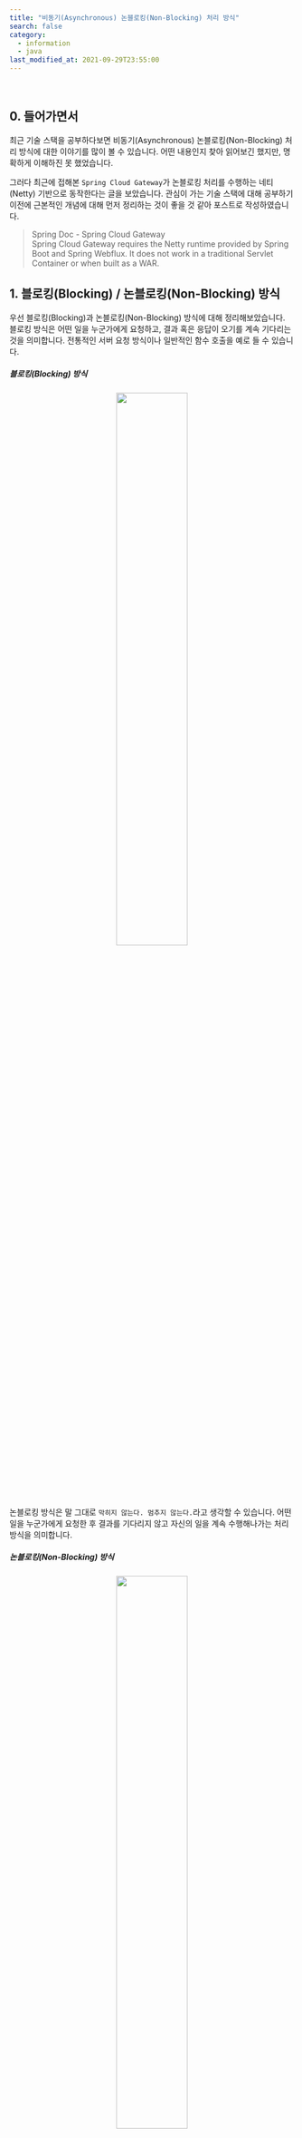 ```yaml
---
title: "비동기(Asynchronous) 논블로킹(Non-Blocking) 처리 방식"
search: false
category:
  - information
  - java
last_modified_at: 2021-09-29T23:55:00
---
```


<br/>

## 0. 들어가면서
최근 기술 스택을 공부하다보면 비동기(Asynchronous) 논블로킹(Non-Blocking) 처리 방식에 대한 이야기를 많이 볼 수 있습니다. 
어떤 내용인지 찾아 읽어보긴 했지만, 명확하게 이해하진 못 했었습니다.

그러다 최근에 접해본 `Spring Cloud Gateway`가 논블로킹 처리를 수행하는 네티(Netty) 기반으로 동작한다는 글을 보았습니다. 
관심이 가는 기술 스택에 대해 공부하기 이전에 근본적인 개념에 대해 먼저 정리하는 것이 좋을 것 같아 포스트로 작성하였습니다. 

> Spring Doc - Spring Cloud Gateway<br/>
> Spring Cloud Gateway requires the Netty runtime provided by Spring Boot and Spring Webflux. 
> It does not work in a traditional Servlet Container or when built as a WAR. 

## 1. 블로킹(Blocking) / 논블로킹(Non-Blocking) 방식
우선 블로킹(Blocking)과 논블로킹(Non-Blocking) 방식에 대해 정리해보았습니다. 
블로킹 방식은 어떤 일을 누군가에게 요청하고, 결과 혹은 응답이 오기를 계속 기다리는 것을 의미합니다. 
전통적인 서버 요청 방식이나 일반적인 함수 호출을 예로 들 수 있습니다.

##### 블로킹(Blocking) 방식

<p align="center"><img src="/images/asynchronous-and-non-blocking-process-1.gif" width="50%"></p>

논블로킹 방식은 말 그대로 `막히지 않는다. 멈추지 않는다.`라고 생각할 수 있습니다.
어떤 일을 누군가에게 요청한 후 결과를 기다리지 않고 자신의 일을 계속 수행해나가는 처리 방식을 의미합니다. 

##### 논블로킹(Non-Blocking) 방식

<p align="center"><img src="/images/asynchronous-and-non-blocking-process-2.gif" width="50%"></p>

## 2. 동기(Synchronous) / 비동기(Asynchronous) 처리
이번엔 동기(Synchronous)와 비동기(Asynchronous) 처리에 대해 정리해보겠습니다. 
동기 방식과 비동기 방식의 차이는 스레드(thread)로 인해 발생하는 동시 실행 유무로 생각하고 있었는데, 예외인 경우가 존재합니다.
예외 케이스(case) 때문에 어렵게 생각했던 `블로킹 방식` 개념보다 더 헷갈렸습니다. 

예외 케이스에 대한 예를 들어보겠습니다. 
특정 일(work) `A`와 `B`가 있다고 가정합니다. 
동시에 실행하더라도 둘 사이에 어떤 인과 관계 때문에 항상 `A`가 종료된 뒤에야 `B`가 종료될 수 있다면 이는 동기 처리로 볼 수 있습니다. 
예를 들어, `B`라는 사람의 일은 `A`라는 사람이 일을 잘하는지 감시하는 것이라고 합니다. 
그렇다면 `A`, `B` 모두 동시에 일을 하고는 있지만 필연적으로 `A`가 일을 마친 후에야 `B`의 일이 종료됩니다. 

##### 싱글/멀티 스레드 환경 동기(Synchronous) 처리

<p align="center"><img src="/images/asynchronous-and-non-blocking-process-3.gif"></p>

## 3. 상황 별 코드 (feat. Java)
블로킹, 논블로킹 방식과 동기식, 비동기식 처리에 대한 용어를 혼합하여 사용하면서 혼돈을 일으키고 있는 것 같습니다. 
각 상황을 코드 수준으로 정리하면 좋을 것 같아서 구현해보았습니다. 
`동기 논블로킹 처리 방식`에 대한 구현은 추후 업데이트하겠습니다. 

### 3.1. 동기 블록킹 처리 방식
- `WorkerA`는 자신이 해야하는 일과 `WorkerB`가 해야하는 일을 모두 가지고 있습니다. 
- `WorkerA`는 `WorkerB`에게 일을 건내면, `WorkerB`은 전달받은 일을 수행합니다. 
- `WorkerA`는 `WorkerB`가 일을 마친 후에 자신의 일을 수행합니다.

```java
package blog.in.action;

import java.util.function.Consumer;

public class SyncBlockingTest {

    static class WorkerA {

        Consumer<String> workForA = (message) -> {
            for (int index = 0; index < 5; index++) {
                for (int subIndex = 0; subIndex < Integer.MAX_VALUE; subIndex++) {
                }
                System.out.println("A: doing something.");
            }
            System.out.println("A: " + message);
        };

        Consumer<String> workForB = (message) -> {
            for (int index = 0; index < 5; index++) {
                for (int subIndex = 0; subIndex < Integer.MAX_VALUE; subIndex++) {
                }
                System.out.println("B: doing something.");
            }
            System.out.println("B: " + message);
        };

        void doMyWork() {
            workForA.accept("I'm worker A. And I'm done.");
        }

        Consumer<String> giveWorkToB() {
            return workForB;
        }
    }

    static class WorkerB {

        void takeMyWorkAndDoMyWork(Consumer<String> myWork) {
            myWork.accept("I'm worker B. And I'm done.");
        }
    }

    public static void main(String[] args) {
        WorkerA a = new WorkerA();
        WorkerB b = new WorkerB();
        b.takeMyWorkAndDoMyWork(a.giveWorkToB());
        a.doMyWork();
    }
}
```

##### 결과 로그
- 항상 `WorkerB`가 일을 마친 뒤 `WorkerA`가 일을 수행합니다.

```
B: doing something.
B: doing something.
B: doing something.
B: doing something.
B: doing something.
B: I'm worker B. And I'm done.
A: doing something.
A: doing something.
A: doing something.
A: doing something.
A: doing something.
A: I'm worker A. And I'm done.
```

### 3.2. 동기 논블로킹 처리 방식
위에서 언급한 예외 케이스입니다. 
전달한 일은 논블로킹으로 처리되지만, 전달한 일이 끝났는지 확인 후 자신의 업무를 진행하므로 동기 처리가 됩니다.

- `WorkerA`는 `WorkerB`에게 업무를 전달합니다.
- `WorkerB`는 즉각 응답 후 자신의 일을 수행합니다.
    - CompletableFuture.runAsync() 메소드를 통해 새로운 스레드가 `WorkerB`의 일을 수행합니다.
- `WorkerA`는 `WorkerB`의 일이 끝났는지 지속적으로 확인합니다.
- `WorkerB`의 일이 끝나지 않았다면 일정 시간 대기 후 다시 확인합니다.
- `WorkerB`의 일이 끝났다면 자신의 남은 업무를 수행합니다.

```java
package blog.in.action;

import java.util.concurrent.CompletableFuture;
import java.util.function.Consumer;

public class SyncNonBlockingTest {

    static class WorkerA {

        Consumer<String> ownJob = (message) -> {
            for (int index = 0; index < 3; index++) {
                for (int subIndex = 0; subIndex < 300000; subIndex++) {
                }
                System.out.println("A: doing something.");
            }
            System.out.println("A: " + message);
        };

        Consumer<String> workForB = (message) -> {
            for (int index = 0; index < 3; index++) {
                for (int subIndex = 0; subIndex < 300000; subIndex++) {
                }
                System.out.println("B: doing something.");
            }
            System.out.println("B: " + message);
        };

        void doMyWork() {
            ownJob.accept("I'm worker A. And I'm done.");
        }

        public Consumer<String> getWorkForB() {
            return workForB;
        }

        void isWorkForBFinished(CompletableFuture<Void> joinPoint) {
            while (!joinPoint.isDone()) {
                try {
                    Thread.sleep(2);
                } catch (InterruptedException e) {
                    e.printStackTrace();
                }
                System.out.println("A: Worker B is still working. Continue check what B is finished.");
            }
            System.out.println("A: Worker B is done. Im gonna doing my work.");
        }
    }

    static class WorkerB {

        CompletableFuture<Void> doMyWork(Consumer<String> myWork) {
            return CompletableFuture.runAsync(() -> myWork.accept("I'm worker B. And I'm done."));
        }
    }

    public static void main(String[] args) {
        WorkerA a = new WorkerA();
        WorkerB b = new WorkerB();
        Consumer<String> workForB = a.getWorkForB();
        CompletableFuture<Void> joinPoint = b.doMyWork(workForB);
        a.isWorkForBFinished(joinPoint);
        a.doMyWork();
    }
}
```

##### 테스트 결과
- "B: doing something." - 일을 전달받은 `WorkerB`는 즉각 응답 후 자신의 일을 수행합니다.
- "A: Worker B is still working. Continue check what B is finished." - `WorkerA`는 자신의 일을 수행하지 않고 `WorkerB`의 일이 끝났는지 지속적으로 확인합니다.
- "B: I'm worker B. And I'm done." - `WorkerB`의 일이 끝났습니다.
- "A: Worker B is done. Im gonna doing my work." - `WorkerA`는 `WorkerB`의 일이 끝났음을 확인 후 자신의 업무를 수행합니다.
- "A: I'm worker A. And I'm done." - `WorkerA`는 자신의 업무를 마무리 짓습니다.
- 논블로킹 형태로 `WorkerA`와 `WorkerB`는 동시에 일을 수행하지만, 업무 관계상 필연적으로 `WorkerA`는 `WorkerB`의 일이 마치면 자신의 일을 마무리합니다.

```
A: Worker B is still working. Continue check what B is finished.
B: doing something.
A: Worker B is still working. Continue check what B is finished.
B: doing something.
B: doing something.
A: Worker B is still working. Continue check what B is finished.
A: Worker B is still working. Continue check what B is finished.
A: Worker B is still working. Continue check what B is finished.
A: Worker B is still working. Continue check what B is finished.
B: I'm worker B. And I'm done.
A: Worker B is still working. Continue check what B is finished.
A: Worker B is done. Im gonna doing my work.
A: doing something.
A: doing something.
A: doing something.
A: I'm worker A. And I'm done.
```

### 3.3. 비동기 블로킹 처리 방식
- `WorkerA`는 자신의 일을 수행하기 전에 `WorkerB`에게 callBack 메소드를 전달합니다.
- callBack 메소드는 `WorkerB`가 자신의 일을 일부 마치면 `WorkerA`에게 이를 알리는 용도로 사용됩니다.
- `WorkerA`와 `WorkerB` 모두 각자 자신의 일을 수행합니다.
    - CompletableFuture.runAsync() 메소드를 통해 새로운 스레드가 `WorkerB`의 일을 수행합니다.
- `WorkerA`는 업무를 수행 중에 `WorkerB`의 일이 끝나기를 기다리는 구간이 존재합니다. **블로킹 구간입니다.**
- `WorkerB`는 자신의 업무 일부가 종료되면 callBack 메소드를 통해 `workerA`에게 이를 알리고, 자신의 업무를 마저 진행합니다. 
- 블로킹 되어있던 `WorkerA`는 `WorkerB`의 업무 일부가 종료되는 시점부터 자신의 남은 업무를 수행합니다.

```java
package blog.in.action;

import java.util.concurrent.CompletableFuture;
import java.util.function.Consumer;

public class AsyncBlockingTest {

    static class WorkerA {

        boolean isWorkBFinished;

        Consumer<String> ownJob = (message) -> {
            for (int index = 0; index < 5; index++) {
                for (int subIndex = Integer.MIN_VALUE; subIndex < Integer.MAX_VALUE; subIndex++) {
                }
                System.out.println("A: doing something.");
            }
            System.out.println("A: " + message);
        };

        Consumer<Void> callMeLater = (Void) -> {
            isWorkBFinished = true;
            System.out.println("B: Hey, Worker A. I'm done.");
        };

        void waitWorkBFinished() {
            while (!isWorkBFinished) {
                System.out.println("A: Waiting for Worker B.");
                for (int subIndex = 0; subIndex < 1000; subIndex++) {
                }
            }
        }

        void doMyWork() {
            ownJob.accept("I'm worker A. And I'm done my first job.");
            waitWorkBFinished();
            ownJob.accept("I'm worker A. And I'm done my second job.");
        }

        Consumer<Void> getCallMeLater() {
            return callMeLater;
        }
    }

    static class WorkerB {

        Consumer<String> ownJob = (message) -> {
            for (int index = 0; index < 5; index++) {
                for (int subIndex = Integer.MIN_VALUE; subIndex < Integer.MAX_VALUE; subIndex++) {
                }
                System.out.println("B: doing something.");
            }
            System.out.println("B: " + message);
        };

        CompletableFuture<Void> doWorkAndCallToALater(Consumer<Void> callBack) {
            return CompletableFuture.runAsync(() -> {
                ownJob.accept("I'm worker B. And I'm my first job.");
                callBack.accept(null);
                ownJob.accept("I'm worker B. And I'm my second job.");
            });
        }
    }

    public static void main(String[] args) {
        WorkerA a = new WorkerA();
        WorkerB b = new WorkerB();
        CompletableFuture<Void> joinPoint = b.doWorkAndCallToALater(a.getCallMeLater());
        a.doMyWork();
        // WorkerB가 일을 마치지 않았는데 메인(main) 스레드가 종료되는 경우 어플리케이션이 종료되므로 이런 현상을 방지하는 코드 추가
        joinPoint.join();
        System.out.println("All workers done.");
    }
}
```

##### 테스트 결과
- `WorkerA`와 `WorkerB`가 동시에 업무를 진행합니다.
- "A: Waiting for Worker B." - `WorkerA`가 `WorkerB`의 첫 업무 종료를 기다립니다.
- "B: Hey, Worker A. I'm done." - `WorkerB`가 `WorkerA`에게 자신의 첫 업무 종료를 알립니다.
- `WorkerA`와 `WorkerB`가 동시에 업무를 마무리합니다.
- 최종적으로 업무를 종료하는 순서는 실행시마다 달라질 수 있습니다.

```
B: doing something.
A: doing something.
B: doing something.
B: doing something.
B: doing something.
B: doing something.
A: doing something.
A: doing something.
A: doing something.
A: doing something.
A: I'm worker A. And I'm done my first job.
A: Waiting for Worker B.
A: Waiting for Worker B.
A: Waiting for Worker B.
A: Waiting for Worker B.
A: Waiting for Worker B.
B: I'm worker B. And I'm my first job.
A: Waiting for Worker B.
B: Hey, Worker A. I'm done.
A: doing something.
A: doing something.
A: doing something.
A: doing something.
A: doing something.
B: doing something.
B: doing something.
B: doing something.
B: doing something.
B: doing something.
A: I'm worker A. And I'm done my second job.
B: I'm worker B. And I'm my second job.
All workers done.
```

### 3.4. 비동기 논블로킹 처리 방식
- `WorkerA`는 자신이 해야하는 일과 `WorkerB`가 해야하는 일을 모두 가지고 있습니다. 
- `WorkerA`는 `WorkerB`에게 일을 건내면, `WorkerB`는 전달받은 일을 수행합니다.
    - CompletableFuture.runAsync() 메소드에 의해 새로운 스레드가 `WorkerB`의 일을 수행합니다.
- `WorkerA`는 `WorkerB`의 일이 끝나는 것을 기다리지 않고 자신의 일을 수행합니다.

```java
package blog.in.action;

import java.util.concurrent.CompletableFuture;
import java.util.function.Consumer;

public class AsyncNonBlockingTest {

    static class WorkerA {

        Consumer<String> workForA = (message) -> {
            for (int index = 0; index < 5; index++) {
                for (int subIndex = Integer.MIN_VALUE; subIndex < Integer.MAX_VALUE; subIndex++) {
                }
                System.out.println("A: doing something.");
            }
            System.out.println("A: " + message);
        };

        Consumer<String> workForB = (message) -> {
            for (int index = 0; index < 5; index++) {
                for (int subIndex = Integer.MIN_VALUE; subIndex < Integer.MAX_VALUE; subIndex++) {
                }
                System.out.println("B: doing something.");
            }
            System.out.println("B: " + message);
        };

        void doMyWork() {
            workForA.accept("I'm worker A. And I'm done.");
        }

        Consumer<String> getWorkForB() {
            return workForB;
        }
    }

    static class WorkerB {

        CompletableFuture<Void> takeMyWorkAndDoMyWork(Consumer<String> myWork) {
            return CompletableFuture.runAsync(() -> myWork.accept("I'm worker B. And I'm done."));
        }
    }

    public static void main(String[] args) {
        WorkerA a = new WorkerA();
        WorkerB b = new WorkerB();
        CompletableFuture<Void> joinPoint = b.takeMyWorkAndDoMyWork(a.getWorkForB());
        a.doMyWork();
        // WorkerB가 일을 마치지 않았는데 메인(main) 스레드가 종료되는 경우 어플리케이션이 종료되므로 이런 현상을 방지하는 코드 추가
        joinPoint.join();
        System.out.println("All workers done.");
    }
}
```

##### 결과 로그
- `WorkerA`와 `WorkerB`가 동시에 일하는 구간이 생깁니다.
- 여러 번 실행시 업무를 먼저 마치는 Worker가 매번 바뀝니다.

```
A: doing something.
B: doing something.
A: doing something.
A: doing something.
A: doing something.
A: doing something.
B: doing something.
B: doing something.
B: doing something.
B: doing something.
A: I'm worker A. And I'm done.
B: I'm worker B. And I'm done.
All workers done.
```

```
A: doing something.
B: doing something.
B: doing something.
B: doing something.
B: doing something.
B: doing something.
B: I'm worker B. And I'm done.
A: doing something.
A: doing something.
A: doing something.
A: doing something.
A: I'm worker A. And I'm done.
All workers done.
```

#### TEST CODE REPOSITORY
- <https://github.com/Junhyunny/blog-in-action/tree/master/2021-09-29-asynchronous-and-non-blocking-process>

#### REFERENCE
- <https://hamait.tistory.com/930>